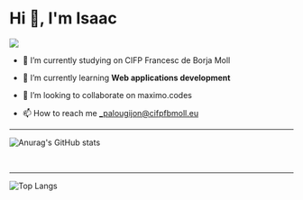 # Hi 👋, I'm Isaac
![](https://komarev.com/ghpvc/?username=isaacpalou&color=blueviolet)

- 🔭 I’m currently studying on CIFP Francesc de Borja Moll

- 🌱 I’m currently learning **Web applications development**

- 👯 I’m looking to collaborate on maximo.codes

- 📫 How to reach me _palougijon@cifpfbmoll.eu
---
![Anurag's GitHub stats](https://github-readme-stats.vercel.app/api?username=isaacpalou&show_icons=true&theme=radical)

<br>

---
![Top Langs](https://github-readme-stats.vercel.app/api/top-langs/?username=isaacpalou&layout=compact)

